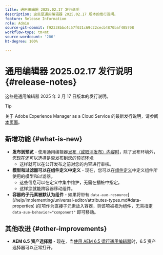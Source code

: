```yaml
---
title: 通用编辑器 2025.02.17 发行说明
description: 这些是通用编辑器 2025.02.17 版本的发行说明。
feature: Release Information
role: Admin
source-git-commit: f92338bbc4c57f021c69c22cecb4870baf405708
workflow-type: tm+mt
source-wordcount: '206'
ht-degree: 100%

---
```



# 通用编辑器 2025.02.17 发行说明 {#release-notes}

这些是通用编辑器 2025 年 2 月 17 日版本的发行说明。

>[!TIP]
>
>关于 Adobe Experience Manager as a Cloud Service 的最新发行说明，请参阅[本页面](/help/release-notes/release-notes-cloud/release-notes-current.md)。

## 新增功能 {#what-is-new}

* **发布到预览** - 使用通用编辑器[发布（或取消发布）内容时](/help/sites-cloud/authoring/universal-editor/publishing.md)，除了发布环境外，您现在还可以选择是否发布到您的[预览环境](/help/sites-cloud/authoring/sites-console/previewing-content.md)
   * 这样就可以在公开发布之前对您的内容进行审核。
* **模型和过滤器可以在组件定义中定义** - 现在，您可以在[组件定义](/help/implementing/universal-editor/component-definition.md#template)中定义组件所使用的模型和过滤器。
   * 这些信息可以在定义中集中维护，无需在插桩中指定。
   * 这样您就能跨容器移动组件。
* **容器的子元素被默认为组件** - 如果将带有 `data-aue-resource`](/help/implementing/universal-editor/attributes-types.md#data-properties) 的[项作为直接子元素放入容器，则该项被视为组件，无需指定 `data-aue-behavior="component"` 即可移动。

## 其他改进 {#other-improvements}

* **AEM 6.5 资产选择器** - 现在，当[使用 AEM 6.5 运行通用编辑器](https://experienceleague.adobe.com/zh-hans/docs/experience-manager-65/content/implementing/developing/headless/universal-editor/introduction)时，6.5 资产选择器可以正常打开。
